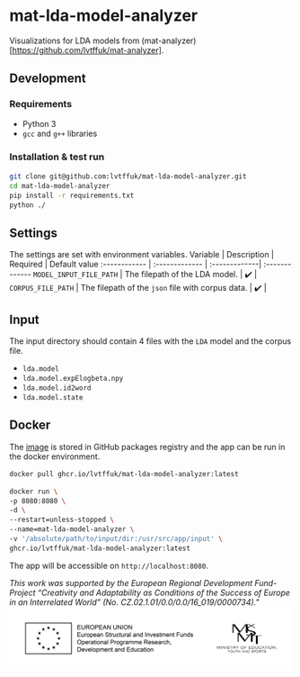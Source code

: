 # mat-lda-model-analyzer
Visualizations for LDA models from (mat-analyzer)[https://github.com/lvtffuk/mat-analyzer].

## Development
### Requirements
- Python 3
- `gcc` and `g++` libraries
### Installation & test run
```bash
git clone git@github.com:lvtffuk/mat-lda-model-analyzer.git
cd mat-lda-model-analyzer
pip install -r requirements.txt
python ./
```

## Settings
The settings are set with environment variables. 
Variable | Description | Required | Default value
:------------ | :------------- | :-------------| :-------------
`MODEL_INPUT_FILE_PATH` | The filepath of the LDA model. | :heavy_check_mark: | 
`CORPUS_FILE_PATH` | The filepath of the `json` file with corpus data. | :heavy_check_mark: | 

## Input
The input directory should contain 4 files with the `LDA` model and the corpus file.
- `lda.model`
- `lda.model.expElogbeta.npy`
- `lda.model.id2word`
- `lda.model.state`

## Docker
The [image](https://github.com/lvtffuk/mat-lda-model-analyzer/pkgs/container/mat-lda-model-analyzer) is stored in GitHub packages registry and the app can be run in the docker environment.
```bash
docker pull ghcr.io/lvtffuk/mat-lda-model-analyzer:latest
```

```bash
docker run \
-p 8080:8080 \
-d \
--restart=unless-stopped \
--name=mat-lda-model-analyzer \
-v '/absolute/path/to/input/dir:/usr/src/app/input' \
ghcr.io/lvtffuk/mat-lda-model-analyzer:latest  
```
The app will be accessible on `http://localhost:8080`.

*This work was supported by the European Regional Development Fund-Project “Creativity and Adaptability as Conditions of the Success of Europe in an Interrelated World” (No. CZ.02.1.01/0.0/0.0/16_019/0000734)."*
![Logo](logolink_OP_VVV_hor_cb_eng.jpg?raw=true "Logo")
